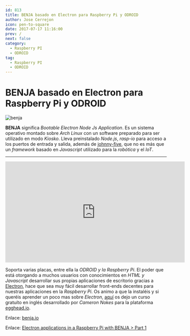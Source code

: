 ```yaml
---
id: 813
title: BENJA basado en Electron para Raspberry Pi y ODROID
author: Jose Cerrejon
icon: pen-to-square
date: 2017-07-17 11:16:00
prev: /
next: false
category:
  - Raspberry PI
  - ODROID
tag:
  - Raspberry PI
  - ODROID
---
```


# BENJA basado en Electron para Raspberry Pi y ODROID

![benja](/images/2017/07/benja.png)

**BENJA** significa *Bootable Electron Node Js Application*. Es un sistema operativo montado sobre *Arch Linux* con un software preparado para ser utilizado en modo *Kiosko*. Lleva preinstalado *Node.js*, *rasp-io* para acceso a los puertos de entrada y salida, además de [johnny-five](https://github.com/rwaldron/johnny-five), que no es más que un *framework* basado en *Javascript* utilizado para la *robótica* y el *IoT*.

- - -
<iframe width="560" height="315" src="https://www.youtube.com/embed/POSrH_TWkfg?rel=0" frameborder="0" allowfullscreen></iframe>

Soporta varias placas, entre ella la *ODROID y la Raspberry Pi*. El poder que está otorgando a muchos usuarios con conocimientos en *HTML y Javascript* desarrollar sus propias aplicaciones de escritorio gracias a [Electron](https://electron.atom.io/), hace que sea muy fácil desarrollar front-ends decentes para nuestras aplicaciones en la *Raspberry Pi*. Os animo a que la instaléis y si queréis aprender un poco mas sobre *Electron*, [aquí](https://egghead.io/lessons/javascript-create-a-hello-world-app-using-electron) os dejo un curso gratuíto en inglés desarrollado por *Cameron Nokes* para la plataforma [egghead.io](https://egghead.io).

Enlace: [benja.io](http://benja.io/)

Enlace: [Electron applications in a Raspberry Pi with BENJA > Part 1](https://codeburst.io/electron-applications-in-a-raspberry-pi-with-benja-part-1-cc74cf65eb5d)
